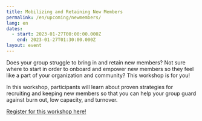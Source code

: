 ```yaml
---
title: Mobilizing and Retaining New Members
permalink: /en/upcoming/newmembers/
lang: en
dates:
  - start: 2023-01-27T00:00:00.000Z
    end: 2023-01-27T01:30:00.000Z
layout: event
---
```

D﻿oes your group struggle to bring in and retain new members? Not sure where to start in order to onboard and  empower new members so they feel like a part of your organization and community? This workshop is for you! 

I﻿n this workshop, participants will learn about proven strategies for recruiting and keeping new members so that you can help your group guard against burn out, low capacity, and turnover. 

[R﻿egister for this workshop here! ](https://us02web.zoom.us/meeting/register/tZ0ucuquqTsjG9Lsk1aFhdd5Pk9Qkq_LV2l-)